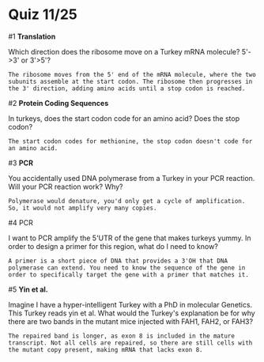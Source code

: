 # Quiz 11/25

#1 **Translation**

Which direction does the ribosome move on a Turkey mRNA molecule? 5'->3' or 3'>5'?

	The ribosome moves from the 5' end of the mRNA molecule, where the two subunits assemble at the start codon. The ribosome then progresses in the 3' direction, adding amino acids until a stop codon is reached. 
	
#2 **Protein Coding Sequences**

In turkeys, does the start codon code for an amino acid? Does the stop codon?

	The start codon codes for methionine, the stop codon doesn't code for an amino acid.


#3 **PCR**

You accidentally used DNA polymerase from a Turkey in your PCR reaction. Will your PCR reaction work? Why?

	Polymerase would denature, you'd only get a cycle of amplification. So, it would not amplify very many copies.

#4 PCR

I want to PCR amplify the 5'UTR of the gene that makes turkeys yummy. In order to design a primer for this region, what do I need to know?
	
	A primer is a short piece of DNA that provides a 3'OH that DNA polymerase can extend. You need to know the sequence of the gene in order to specifically target the gene with a primer that matches it.
	

#5 **Yin et al.**

Imagine I have a hyper-intelligent Turkey with a PhD in molecular Genetics. This Turkey reads yin et al. What would the Turkey's explanation be for why there are two bands in the mutant mice injected with FAH1, FAH2, or FAH3?

	The repaired band is longer, as exon 8 is included in the mature transcript. Not all cells are repaired, so there are still cells with the mutant copy present, making mRNA that lacks exon 8.
